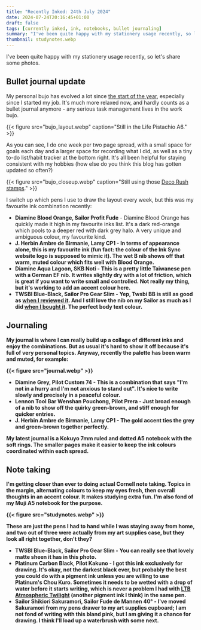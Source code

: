 ```yaml
---
title: "Recently Inked: 24th July 2024"
date: 2024-07-24T20:16:45+01:00
draft: false
tags: [currently inked, ink, notebooks, bullet journaling]
summary: "I've been quite happy with my stationery usage recently, so let's share some photos."
thumbnail: studynotes.webp
---
```


I've been quite happy with my stationery usage recently, so let's share some photos.

## Bullet journal update

My personal bujo has evolved a lot since [the start of the year](/blog/bujo-2023), especially since I started my job. It's much more relaxed now, and hardly counts as a bullet journal anymore - any serious task management lives in the work bujo.

{{< figure src="bujo_layout.webp" caption="Still in the Life Pistachio A6." >}}

As you can see, I do one week per two page spread, with a small space for goals each day and a larger space for recording what I did, as well as a tiny to-do list/habit tracker at the bottom right. It's all been helpful for staying consistent with my hobbies (how else do you think this blog has gotten updated so often?)

{{< figure src="bujo_closeup.webp" caption="Still using those [Deco Rush stamps](/blog/pilot-ilmily-stamp-deco-rush)." >}}

I switch up which pens I use to draw the layout every week, but this was my favourite ink combination recently:

- **Diamine Blood Orange, Sailor Profit Fude** - Diamine Blood Orange has quickly made it high in my favourite inks list. It's a dark red-orange which pools to a deeper red with dark grey halo. A very unique and ambiguous colour, my favourite kind.
- **J. Herbin Ambre de Birmanie, Lamy CP1 <B>** - In terms of appearance alone, this is my favourite ink (fun fact: the colour of the Ink Sync website logo is supposed to mimic it). The wet B nib shows off that warm, muted colour which fits well with Blood Orange.
- **Diamine Aqua Lagoon, SKB Noti <EF>** - This is a pretty little Taiwanese pen with a German EF nib. It writes slightly dry with a lot of friction, which is great if you want to write small and controlled. Not really my thing, but it's working to add an accent colour here.
- **TWSBI Blue-Black, Sailor Pro Gear Slim <M>** - Yep, Twsbi BB is still as good as [when I reviewed it](/blog/twsbi-blue-black/). And I still love the nib on my Sailor as much as I did [when I bought it](/blog/sailor-pgs-choice-and-impressions/). The perfect body text colour.

## Journaling

My journal is where I can really build up a collage of different inks and enjoy the combinations. But as usual it's hard to show it off because it's full of very personal topics. Anyway, recently the palette has been warm and muted, for example:

{{< figure src="journal.webp" >}}

- **Diamine Grey, Pilot Custom 74 <F>** - This is a combination that says "I'm not in a hurry and I'm not anxious to stand out". It's nice to write slowly and precisely in a peaceful colour.
- **Lennon Tool Bar Wenshan Pouchong, Pilot Prera <F>** - Just broad enough of a nib to show off the quirky green-brown, and stiff enough for quicker entries.
- **J. Herbin Ambre de Birmanie, Lamy CP1 <B>** - The gold accent ties the grey and green-brown together perfectly.

My latest journal is a Kokuyo 7mm ruled and dotted A5 notebook with the soft rings. The smaller pages make it easier to keep the ink colours coordinated within each spread.

## Note taking

I'm getting closer than ever to doing actual Cornell note taking. Topics in the margin, alternating colours to keep my eyes fresh, then overall thoughts in an accent colour. It makes studying extra fun. I'm also fond of my Muji A5 notebook for the purpose.

{{< figure src="studynotes.webp" >}}

These are just the pens I had to hand while I was staying away from home, and two out of three were actually from my art supplies case, but they look all right together, don't they? 

- **TWSBI Blue-Black, Sailor Pro Gear Slim <M>** - You can really see that lovely matte sheen it has in this photo.
- **Platinum Carbon Black, Pilot Kakuno <F>** - I got this ink exclusively for drawing. It's okay, not the darkest black ever, but probably the best you could do with a pigment ink unless you are willing to use Platinum's Chou Kuro. Sometimes it needs to be wetted with a drop of water before it starts writing, which is never a problem I had with [LTB Atmospheric Twilight](/blog/ltb-atmospheric-twilight/) (another pigment ink I think) in the same pen.
- **Sailor Shikiori Sakuramori, Sailor Fude de Mannen 40°** - I've moved Sakuramori from my pens drawer to my art supplies cupboard; I am not fond of writing with this bland pink, but I am giving it a chance for drawing. I think I'll load up a waterbrush with some next.

